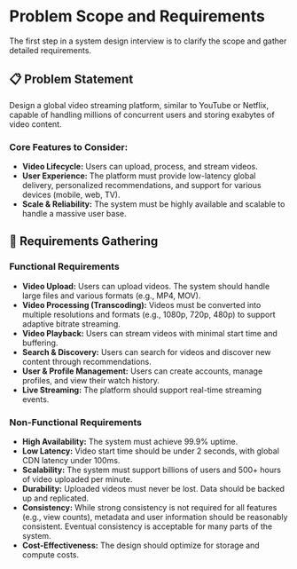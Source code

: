 # Problem Scope and Requirements

The first step in a system design interview is to clarify the scope and gather detailed requirements.

## 📋 Problem Statement

Design a global video streaming platform, similar to YouTube or Netflix, capable of handling millions of concurrent users and storing exabytes of video content.

### Core Features to Consider:
- **Video Lifecycle:** Users can upload, process, and stream videos.
- **User Experience:** The platform must provide low-latency global delivery, personalized recommendations, and support for various devices (mobile, web, TV).
- **Scale & Reliability:** The system must be highly available and scalable to handle a massive user base.

## 🎯 Requirements Gathering

### Functional Requirements

- **Video Upload:** Users can upload videos. The system should handle large files and various formats (e.g., MP4, MOV).
- **Video Processing (Transcoding):** Videos must be converted into multiple resolutions and formats (e.g., 1080p, 720p, 480p) to support adaptive bitrate streaming.
- **Video Playback:** Users can stream videos with minimal start time and buffering.
- **Search & Discovery:** Users can search for videos and discover new content through recommendations.
- **User & Profile Management:** Users can create accounts, manage profiles, and view their watch history.
- **Live Streaming:** The platform should support real-time streaming events.

### Non-Functional Requirements

- **High Availability:** The system must achieve 99.9% uptime.
- **Low Latency:** Video start time should be under 2 seconds, with global CDN latency under 100ms.
- **Scalability:** The system must support billions of users and 500+ hours of video uploaded per minute.
- **Durability:** Uploaded videos must never be lost. Data should be backed up and replicated.
- **Consistency:** While strong consistency is not required for all features (e.g., view counts), metadata and user information should be reasonably consistent. Eventual consistency is acceptable for many parts of the system.
- **Cost-Effectiveness:** The design should optimize for storage and compute costs.
